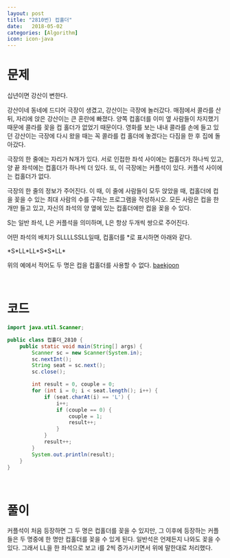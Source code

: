 ```yaml
---
layout: post
title: "2810번) 컵홀더"
date:   2018-05-02
categories: [Algorithm]
icon: icon-java
---
```


# 문제
십년이면 강산이 변한다. 

강산이네 동네에 드디어 극장이 생겼고, 강산이는 극장에 놀러갔다. 매점에서 콜라를 산 뒤, 자리에 앉은 강산이는 큰 혼란에 빠졌다. 양쪽 컵홀더를 이미 옆 사람들이 차지했기 때문에 콜라를 꽂을 컵 홀더가 없었기 때문이다. 영화를 보는 내내 콜라를 손에 들고 있던 강산이는 극장에 다시 왔을 때는 꼭 콜라를 컵 홀더에 놓겠다는 다짐을 한 후 집에 돌아갔다.

극장의 한 줄에는 자리가 N개가 있다. 서로 인접한 좌석 사이에는 컵홀더가 하나씩 있고, 양 끝 좌석에는 컵홀더가 하나씩 더 있다. 또, 이 극장에는 커플석이 있다. 커플석 사이에는 컵홀더가 없다.

극장의 한 줄의 정보가 주어진다. 이 때, 이 줄에 사람들이 모두 앉았을 때, 컵홀더에 컵을 꽂을 수 있는 최대 사람의 수를 구하는 프로그램을 작성하시오. 모든 사람은 컵을 한 개만 들고 있고, 자신의 좌석의 양 옆에 있는 컵홀더에만 컵을 꽂을 수 있다.

S는 일반 좌석, L은 커플석을 의미하며, L은 항상 두개씩 쌍으로 주어진다.

어떤 좌석의 배치가 SLLLLSSLL일때, 컵홀더를 *로 표시하면 아래와 같다.

\*S\*LL\*LL\*S\*S\*LL\*

위의 예에서 적어도 두 명은 컵을 컵홀더를 사용할 수 없다. [baekjoon](https://www.acmicpc.net/problem/2810)

<br>

# 코드
```java
import java.util.Scanner;

public class 컵홀더_2810 {
    public static void main(String[] args) {
        Scanner sc = new Scanner(System.in);
        sc.nextInt();
        String seat = sc.next();
        sc.close();

        int result = 0, couple = 0;
        for (int i = 0; i < seat.length(); i++) {
            if (seat.charAt(i) == 'L') {
                i++;
                if (couple == 0) {
                    couple = 1;
                    result++;
                }
            }
            result++;
        }
        System.out.println(result);
    }
}
```

<br>

# 풀이
커플석이 처음 등장하면 그 두 명은 컵홀더를 꽂을 수 있지만, 그 이후에 등장하는 커플들은 두 명중에 한 명만 컵홀더를 꽂을 수 있게 된다. 일반석은 언제든지 나와도 꽂을 수 있다. 그래서 LL을 한 좌석으로 보고 i를 2씩 증가시키면서 위에 말한대로 처리했다.